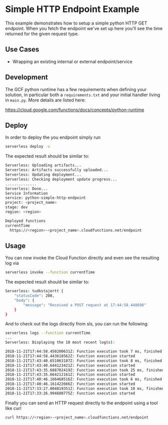 <!--
title: 'GCF Simple HTTP Endpoint example in Python'
description: This example demonstrates how to setup a simple python HTTP GET endpoint on GCP Cloud Functions. When you ping the endpoint we've set up you'll see the time returned for the given request type.
layout: Doc
framework: v1
platform: 'Google Cloud'
language: Python
authorLink: 'https://github.com/sebito91'
authorName: 'Sebastian Borza'
authorAvatar: 'https://avatars0.githubusercontent.com/u/3159454?v=4&s=140'
-->

# Simple HTTP Endpoint Example

This example demonstrates how to setup a simple python HTTP GET endpoint. When you fetch the endpoint we've set up here you'll see
the time returned for the given request type.

## Use Cases

- Wrapping an existing internal or external endpoint/service

## Development

The GCF python runtime has a few requirements when defining your solution, in particular both a `requirements.txt` and your initial handler
living in `main.py`. More details are listed here:

https://cloud.google.com/functions/docs/concepts/python-runtime

## Deploy

In order to deploy the you endpoint simply run

```bash
serverless deploy -v
```

The expected result should be similar to:

```bash
Serverless: Uploading artifacts...
Serverless: Artifacts successfully uploaded...
Serverless: Updating deployment...
Serverless: Checking deployment update progress...
..............
Serverless: Done...
Service Information
service: python-simple-http-endpoint
project: <project_name>
stage: dev
region: <region>

Deployed functions
currentTime
  https://<region>-<project_name>.cloudfunctions.net/endpoint
```

## Usage

You can now invoke the Cloud Function directly and even see the resulting log via

```bash
serverless invoke --function currentTime
```

The expected result should be similar to:

```bash
Serverless: tudkstajertt {
    "statusCode": 200,
    "body": {
        "message": "Received a POST request at 17:44:58.448696"
    }
}
```

And to check out the logs directly from sls, you can run the following:

```bash
serverless logs --function currentTime
...
Serverless: Displaying the 10 most recent log(s):

2018-11-21T17:44:58.450200631Z: Function execution took 7 ms, finished with status code: 200
2018-11-21T17:44:58.443618562Z: Function execution started
2018-11-21T17:43:40.651063187Z: Function execution took 8 ms, finished with status code: 200
2018-11-21T17:43:40.644123421Z: Function execution started
2018-11-21T17:43:35.688702419Z: Function execution took 25 ms, finished with status code: 200
2018-11-21T17:43:35.664212161Z: Function execution started
2018-11-21T17:40:46.166468516Z: Function execution took 6 ms, finished with status code: 200
2018-11-21T17:40:46.161422666Z: Function execution started
2018-11-21T17:33:27.004019351Z: Function execution took 10 ms, finished with status code: 200
2018-11-21T17:33:26.994600775Z: Function execution started
```

Finally you can send an HTTP request directly to the endpoint using a tool like curl

```bash
curl https://<region>-<project_name>.cloudfunctions.net/endpoint
```
